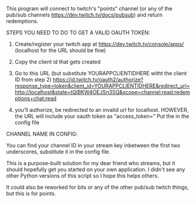 This program will connect to twitch's "points" channel (or any of the pub/sub channels https://dev.twitch.tv/docs/pubsub) and return redemptions.

STEPS YOU NEED TO DO TO GET A VALID OAUTH TOKEN:

1. Create/register your twitch app at https://dev.twitch.tv/console/apps/ (localhost for the URL should be fine)

2. Copy the client id that gets created

3. Go to this URL (but substitute YOURAPPCLIENTIDHERE witht the client ID from step 2) https://id.twitch.tv/oauth2/authorize?response_type=token&client_id=YOURAPPCLIENTIDHERE&redirect_uri=http://localhost&state=tQlBKW4OEJSn3SQ&scope=channel:read:redemptions+chat:read 

4. you'll authorize, be redirected to an invalid url for localhost. HOWEVER, the URL will include your oauth token as "access_token=" Put the in the config file

CHANNEL NAME IN CONFIG:

You can find your channel ID in your stream key inbetween the first two underscores, substitute it in the config file.

This is a purpose-built solution for my dear friend who streams, but it should hopefully get you started on your own application. I didn't see any other Python versions of this script so I hope this helps others.

It could also be reworked for bits or any of the other pub/sub twitch things, but this is for points.